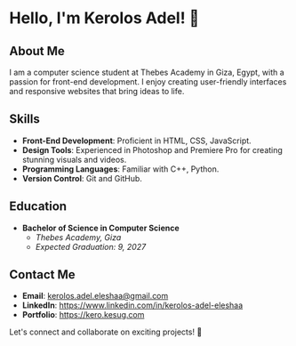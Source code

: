 # Hello, I'm Kerolos Adel! 👋

## About Me
I am a computer science student at Thebes Academy in Giza, Egypt, with a passion for front-end development. I enjoy creating user-friendly interfaces and responsive websites that bring ideas to life.

## Skills
- **Front-End Development**: Proficient in HTML, CSS, JavaScript.
- **Design Tools**: Experienced in Photoshop and Premiere Pro for creating stunning visuals and videos.
- **Programming Languages**: Familiar with C++, Python.
- **Version Control**: Git and GitHub.

## Education
- **Bachelor of Science in Computer Science**
  - *Thebes Academy, Giza*  
  - *Expected Graduation: 9, 2027*

## Contact Me
- **Email**: kerolos.adel.eleshaa@gmail.com
- **LinkedIn**: https://www.linkedin.com/in/kerolos-adel-eleshaa
- **Portfolio**: https://kero.kesug.com

Let's connect and collaborate on exciting projects! 🚀
